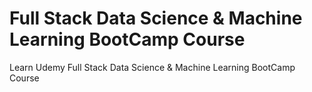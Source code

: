 # Full Stack Data Science & Machine Learning BootCamp Course
 Learn Udemy Full Stack Data Science & Machine Learning BootCamp Course
